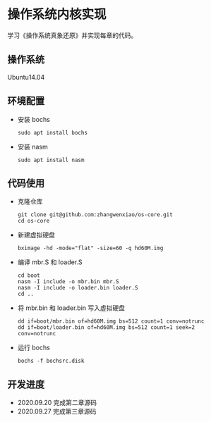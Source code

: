 # 操作系统内核实现

学习《操作系统真象还原》并实现每章的代码。

## 操作系统

Ubuntu14.04

## 环境配置

- 安装 bochs
    ```shell
    sudo apt install bochs
    ```
- 安装 nasm
    ```shell
    sudo apt install nasm
    ```

## 代码使用

- 克隆仓库
    ```shell
    git clone git@github.com:zhangwenxiao/os-core.git
    cd os-core
    ``` 
- 新建虚拟硬盘
    ```shell
    bximage -hd -mode="flat" -size=60 -q hd60M.img
    ```
- 编译 mbr.S 和 loader.S
    ```shell
    cd boot
    nasm -I include -o mbr.bin mbr.S
    nasm -I include -o loader.bin loader.S
    cd ..
    ```
- 将 mbr.bin 和 loader.bin 写入虚拟硬盘
    ```shell
    dd if=boot/mbr.bin of=hd60M.img bs=512 count=1 conv=notrunc
    dd if=boot/loader.bin of=hd60M.img bs=512 count=1 seek=2 conv=notrunc
    ```
- 运行 bochs
    ```shell
    bochs -f bochsrc.disk
    ```

## 开发进度
- 2020.09.20 完成第二章源码
- 2020.09.27 完成第三章源码
